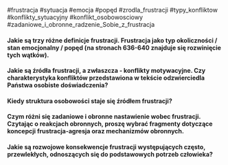
#frustracja #sytuacja #emocja #popęd #zrodla_frustracji #typy_konfliktow #konflikty_sytuacyjny #konflikt_osobowosciowy #zadaniowe_i_obronne_radzenie_Sobie_z_frustracja

#### Jakie są trzy różne definicje frustracji. **Frustracja jako typ okoliczności / stan emocjonalny / popęd** (na stronach 636-640 znajduje się rozwinięcie tych wątków).
#### Jakie są źródła frustracji, a zwłaszcza - **konflikty motywacyjne**. Czy charakterystyka konfliktów przedstawiona w tekście odzwierciedla Państwa osobiste doświadczenia?
#### Kiedy **struktura osobowości** staje się źródłem frustracji?
#### Czym różni się **zadaniowe i obronne nastawienie wobec frustracji**. Czytając o reakcjach obronnych, proszę wybrać fragmenty dotyczące koncepcji frustracja-agresja oraz mechanizmów obronnych.
#### Jakie są rozwojowe **konsekwencje frustracji** występujących **często, przewlekłych**, odnoszących się do podstawowych potrzeb człowieka?
